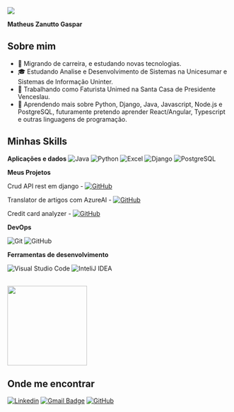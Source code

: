 ![](https://komarev.com/ghpvc/?username=zanutt&color=006bed)

**Matheus Zanutto Gaspar** 

## Sobre mim

- 🤔 Migrando de carreira, e estudando novas tecnologias.
- 🎓 Estudando Analise e Desenvolvimento de Sistemas na Unicesumar e Sistemas de Informação Uninter.
- 💼 Trabalhando como Faturista Unimed na Santa Casa de Presidente Venceslau.
- 🌱 Aprendendo mais sobre Python, Django, Java, Javascript, Node.js e PostgreSQL, futuramente pretendo aprender React/Angular, Typescript e outras linguagens de programação.

## Minhas Skills

**Aplicações e dados**
![Java](https://img.shields.io/badge/Java-ED8B00?style=for-the-badge&logo=openjdk&logoColor=white)
![Python](https://img.shields.io/badge/Python-14354C?style=for-the-badge&logo=python&logoColor=white)
![Excel](https://img.shields.io/badge/Microsoft_Excel-217346?style=for-the-badge&logo=microsoft-excel&logoColor=white)
![Django](https://img.shields.io/badge/Django-092E20?style=for-the-badge&logo=django&logoColor=white)
![PostgreSQL](https://img.shields.io/badge/PostgreSQL-316192?style=for-the-badge&logo=postgresql&logoColor=white)




**Meus Projetos**

Crud API rest em django - [![GitHub](https://img.shields.io/badge/-GitHub-333333?style=flat&logo=github)](https://github.com/zanutt/DjangoApiCrud)

Translator de artigos com AzureAI - [![GitHub](https://img.shields.io/badge/-GitHub-333333?style=flat&logo=github)](https://github.com/zanutt/AzureAI-DIO)

Credit card analyzer - [![GitHub](https://img.shields.io/badge/-GitHub-333333?style=flat&logo=github)](https://github.com/zanutt/AzureAiDoc)


**DevOps**

![Git](https://img.shields.io/badge/-Git-333333?style=flat&logo=git)
![GitHub](https://img.shields.io/badge/-GitHub-333333?style=flat&logo=github)

**Ferramentas de desenvolvimento**

![Visual Studio Code](https://img.shields.io/badge/-Visual%20Studio%20Code-333333?style=flat&logo=visual-studio-code&logoColor=007ACC)
![InteliJ IDEA](https://img.shields.io/badge/Intellij%20Idea-000?logo=intellij-idea&style=for-the-badge)

<br/>

<a href="https://github.com/zanutt" title="Perfil do Matheus Z">
  <img height="180em" src="https://github-readme-stats.vercel.app/api?username=zanutt&theme=dracula&show_icons=true" />
</a>

## Onde me encontrar

[![Linkedin](https://img.shields.io/badge/-Matheus_Zanutto-blue?style=flat-square&logo=Linkedin&logoColor=white&link=https://www.linkedin.com/in/matheus-zanutto-gaspar/)](https://www.linkedin.com/in/matheus-zanutto-gaspar/)
[![Gmail Badge](https://img.shields.io/badge/-matszanutto@gmail.com-006bed?style=flat-square&logo=Gmail&logoColor=white&link=mailto:matszanutto@gmail.com)](mailto:matszanutto@gmail.com)
[![GitHub](https://img.shields.io/github/followers/zanutt?label=follow&style=social)](https://github.com/zanutt)
